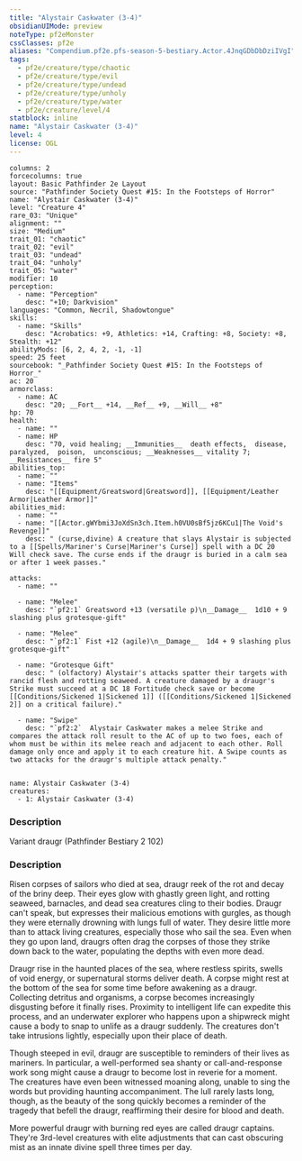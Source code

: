 ```yaml
---
title: "Alystair Caskwater (3-4)"
obsidianUIMode: preview
noteType: pf2eMonster
cssClasses: pf2e
aliases: "Compendium.pf2e.pfs-season-5-bestiary.Actor.4JnqGDbDbDziIVgI" 
tags:
  - pf2e/creature/type/chaotic
  - pf2e/creature/type/evil
  - pf2e/creature/type/undead
  - pf2e/creature/type/unholy
  - pf2e/creature/type/water
  - pf2e/creature/level/4
statblock: inline
name: "Alystair Caskwater (3-4)"
level: 4
license: OGL
---
```


```statblock
columns: 2
forcecolumns: true
layout: Basic Pathfinder 2e Layout
source: "Pathfinder Society Quest #15: In the Footsteps of Horror"
name: "Alystair Caskwater (3-4)"
level: "Creature 4"
rare_03: "Unique"
alignment: ""
size: "Medium"
trait_01: "chaotic"
trait_02: "evil"
trait_03: "undead"
trait_04: "unholy"
trait_05: "water"
modifier: 10
perception:
  - name: "Perception"
    desc: "+10; Darkvision"
languages: "Common, Necril, Shadowtongue"
skills:
  - name: "Skills"
    desc: "Acrobatics: +9, Athletics: +14, Crafting: +8, Society: +8, Stealth: +12"
abilityMods: [6, 2, 4, 2, -1, -1]
speed: 25 feet
sourcebook: "_Pathfinder Society Quest #15: In the Footsteps of Horror_"
ac: 20
armorclass:
  - name: AC
    desc: "20; __Fort__ +14, __Ref__ +9, __Will__ +8"
hp: 70
health:
  - name: ""
  - name: HP
    desc: "70, void healing; __Immunities__  death effects,  disease,  paralyzed,  poison,  unconscious; __Weaknesses__ vitality 7; __Resistances__ fire 5"
abilities_top:
  - name: ""
  - name: "Items"
    desc: "[[Equipment/Greatsword|Greatsword]], [[Equipment/Leather Armor|Leather Armor]]"
abilities_mid:
  - name: ""
  - name: "[[Actor.gWYbmi3JoXdSn3ch.Item.h0VU0sBf5jz6KCu1|The Void's Revenge]]"
    desc: " (curse,divine) A creature that slays Alystair is subjected to a [[Spells/Mariner's Curse|Mariner's Curse]] spell with a DC 20 Will check save. The curse ends if the draugr is buried in a calm sea or after 1 week passes."

attacks:
  - name: ""

  - name: "Melee"
    desc: "`pf2:1` Greatsword +13 (versatile p)\n__Damage__  1d10 + 9 slashing plus grotesque-gift"

  - name: "Melee"
    desc: "`pf2:1` Fist +12 (agile)\n__Damage__  1d4 + 9 slashing plus grotesque-gift"

  - name: "Grotesque Gift"
    desc: " (olfactory) Alystair's attacks spatter their targets with rancid flesh and rotting seaweed. A creature damaged by a draugr's Strike must succeed at a DC 18 Fortitude check save or become [[Conditions/Sickened 1|Sickened 1]] ([[Conditions/Sickened 1|Sickened 2]] on a critical failure)."

  - name: "Swipe"
    desc: "`pf2:2`  Alystair Caskwater makes a melee Strike and compares the attack roll result to the AC of up to two foes, each of whom must be within its melee reach and adjacent to each other. Roll damage only once and apply it to each creature hit. A Swipe counts as two attacks for the draugr's multiple attack penalty."
 
```

```encounter-table
name: Alystair Caskwater (3-4)
creatures:
  - 1: Alystair Caskwater (3-4)
```
### Description
Variant draugr (Pathfinder Bestiary 2 102)

### Description
Risen corpses of sailors who died at sea, draugr reek of the rot and decay of the briny deep. Their eyes glow with ghastly green light, and rotting seaweed, barnacles, and dead sea creatures cling to their bodies. Draugr can't speak, but expresses their malicious emotions with gurgles, as though they were eternally drowning with lungs full of water. They desire little more than to attack living creatures, especially those who sail the sea. Even when they go upon land, draugrs often drag the corpses of those they strike down back to the water, populating the depths with even more dead.

Draugr rise in the haunted places of the sea, where restless spirits, swells of void energy, or supernatural storms deliver death. A corpse might rest at the bottom of the sea for some time before awakening as a draugr. Collecting detritus and organisms, a corpse becomes increasingly disgusting before it finally rises. Proximity to intelligent life can expedite this process, and an underwater explorer who happens upon a shipwreck might cause a body to snap to unlife as a draugr suddenly. The creatures don't take intrusions lightly, especially upon their place of death.

Though steeped in evil, draugr are susceptible to reminders of their lives as mariners. In particular, a well-performed sea shanty or call-and-response work song might cause a draugr to become lost in reverie for a moment. The creatures have even been witnessed moaning along, unable to sing the words but providing haunting accompaniment. The lull rarely lasts long, though, as the beauty of the song quickly becomes a reminder of the tragedy that befell the draugr, reaffirming their desire for blood and death.

More powerful draugr with burning red eyes are called draugr captains. They're 3rd-level creatures with elite adjustments that can cast obscuring mist as an innate divine spell three times per day.
